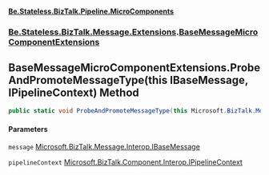 #### [Be.Stateless.BizTalk.Pipeline.MicroComponents](README.md 'README')
### [Be.Stateless.BizTalk.Message.Extensions](Be.Stateless.BizTalk.Message.Extensions.md 'Be.Stateless.BizTalk.Message.Extensions').[BaseMessageMicroComponentExtensions](BaseMessageMicroComponentExtensions.md 'Be.Stateless.BizTalk.Message.Extensions.BaseMessageMicroComponentExtensions')

## BaseMessageMicroComponentExtensions.ProbeAndPromoteMessageType(this IBaseMessage, IPipelineContext) Method

```csharp
public static void ProbeAndPromoteMessageType(this Microsoft.BizTalk.Message.Interop.IBaseMessage message, Microsoft.BizTalk.Component.Interop.IPipelineContext pipelineContext);
```
#### Parameters

<a name='Be.Stateless.BizTalk.Message.Extensions.BaseMessageMicroComponentExtensions.ProbeAndPromoteMessageType(thisMicrosoft.BizTalk.Message.Interop.IBaseMessage,Microsoft.BizTalk.Component.Interop.IPipelineContext).message'></a>

`message` [Microsoft.BizTalk.Message.Interop.IBaseMessage](https://docs.microsoft.com/en-us/dotnet/api/Microsoft.BizTalk.Message.Interop.IBaseMessage 'Microsoft.BizTalk.Message.Interop.IBaseMessage')

<a name='Be.Stateless.BizTalk.Message.Extensions.BaseMessageMicroComponentExtensions.ProbeAndPromoteMessageType(thisMicrosoft.BizTalk.Message.Interop.IBaseMessage,Microsoft.BizTalk.Component.Interop.IPipelineContext).pipelineContext'></a>

`pipelineContext` [Microsoft.BizTalk.Component.Interop.IPipelineContext](https://docs.microsoft.com/en-us/dotnet/api/Microsoft.BizTalk.Component.Interop.IPipelineContext 'Microsoft.BizTalk.Component.Interop.IPipelineContext')